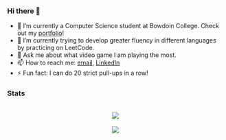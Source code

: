 ### Hi there 👋

- 🔭 I’m currently a Computer Science student at Bowdoin College. Check out my [portfolio][blogfolio]!
- 🌱 I’m currently trying to develop greater fluency in different languages by practicing on LeetCode.
- 💬 Ask me about what video game I am playing the most.
- 📫 How to reach me: [email](contact@ralmeida.dev), [LinkedIn][linkedin]
- ⚡ Fun fact: I can do 20 strict pull-ups in a row!

### Stats

<p align="center">
  </br>

  <a href="https://github.com/anuraghazra/github-readme-stats">
    <img src="https://github-readme-stats.vercel.app/api?username=rafaelolal&show_icons=true&show=reviews,discussions_started,discussions_answered,prs_merged,prs_merged_percentage&card_width=495&theme=tokyonight" />
  </a>

  </br>
  </br>

  <a href="">
    <img src="https://leetcode.card.workers.dev/rafaelolal?theme=dark&font=&extension=activity" />
  </a>
</p>

[linkedin]: https://www.linkedin.com/in/rafaelolal/
[blogfolio]: https://ralmeida.dev/blog/portfolio
